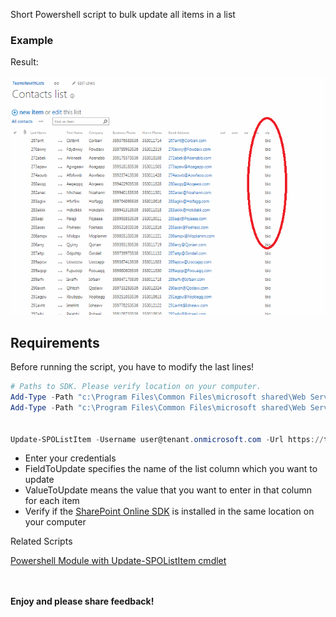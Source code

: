 Short Powershell script to bulk update all items in a list

### **Example**


 Result:

<img src="../Bulk update all items in a list/bulkupdate2.png">

## **Requirements**
 
Before running the script, you have to modify the last lines!

```PowerShell
# Paths to SDK. Please verify location on your computer. 
Add-Type -Path "c:\Program Files\Common Files\microsoft shared\Web Server Extensions\15\ISAPI\Microsoft.SharePoint.Client.dll"  
Add-Type -Path "c:\Program Files\Common Files\microsoft shared\Web Server Extensions\15\ISAPI\Microsoft.SharePoint.Client.Runtime.dll" 
 
 
Update-SPOListItem -Username user@tenant.onmicrosoft.com -Url https://tenant.sharepoint.com/sites/teamsitewithlists -AdminPassword Pass -ListTitle "contacts list" -FieldToUpdate elp -ValueToUpdate bio
``` 

+ Enter your credentials </br>
+ FieldToUpdate specifies the name of the list column which you want to update </br>
+ ValueToUpdate means the value that you want to enter in that column for each item </br>
+ Verify if the [SharePoint Online SDK](https://www.microsoft.com/en-us/download/details.aspx?id=42038) is installed in the same location on your computer </br>
 

 

Related Scripts

[Powershell Module with Update-SPOListItem cmdlet](https://gallery.technet.microsoft.com/scriptcenter/Powershell-Module-for-easy-5d590623)

 
 <br/><br/>
<b>Enjoy and please share feedback!</b>
